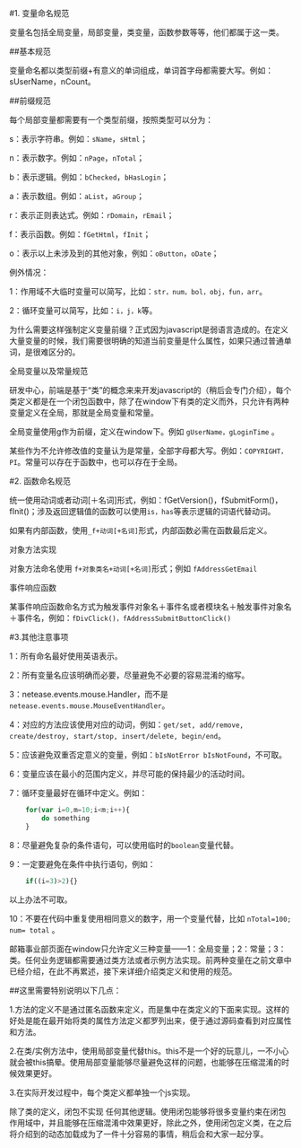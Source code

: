 #1. 变量命名规范

变量名包括全局变量，局部变量，类变量，函数参数等等，他们都属于这一类。

##基本规范

变量命名都以类型前缀+有意义的单词组成，单词首字母都需要大写。例如：sUserName，nCount。

##前缀规范

每个局部变量都需要有一个类型前缀，按照类型可以分为：

s：表示字符串。例如：```sName```，```sHtml```；

n：表示数字。例如：```nPage```，```nTotal```；

b：表示逻辑。例如：```bChecked```，```bHasLogin```；

a：表示数组。例如：```aList```，```aGroup```；

r：表示正则表达式。例如：```rDomain```，```rEmail```；

f：表示函数。例如：```fGetHtml```，```fInit```；

o：表示以上未涉及到的其他对象，例如：```oButton```，```oDate```；

例外情况：

1：作用域不大临时变量可以简写，比如：```str，num，bol，obj，fun，arr```。

2：循环变量可以简写，比如：```i，j，k```等。

为什么需要这样强制定义变量前缀？正式因为javascript是弱语言造成的。在定义大量变量的时候，我们需要很明确的知道当前变量是什么属性，如果只通过普通单词，是很难区分的。

全局变量以及常量规范

研发中心，前端是基于“类”的概念来来开发javascript的（稍后会专门介绍），每个类定义都是在一个闭包函数中，除了在window下有类的定义而外，只允许有两种变量定义在全局，那就是全局变量和常量。

全局变量使用g作为前缀，定义在window下。例如 ```gUserName，gLoginTime``` 。

某些作为不允许修改值的变量认为是常量，全部字母都大写。例如：```COPYRIGHT，PI```。常量可以存在于函数中，也可以存在于全局。

#2. 函数命名规范

统一使用动词或者动词[＋名词]形式，例如：fGetVersion()，fSubmitForm()，fInit()；涉及返回逻辑值的函数可以使用```is，has```等表示逻辑的词语代替动词。

如果有内部函数，使用```_f+动词[+名词]```形式，内部函数必需在函数最后定义。

对象方法实现

对象方法命名使用 ```f+对象类名+动词[+名词]```形式；例如 ```fAddressGetEmail```

事件响应函数

某事件响应函数命名方式为触发事件对象名＋事件名或者模块名＋触发事件对象名＋事件名，例如：```fDivClick()，fAddressSubmitButtonClick()```

#3.其他注意事项

1：所有命名最好使用英语表示。

2：所有变量名应该明确而必要，尽量避免不必要的容易混淆的缩写。

3：netease.events.mouse.Handler，而不是 ```netease.events.mouse.MouseEventHandler```。

4：对应的方法应该使用对应的动词，例如：```get/set, add/remove, create/destroy, start/stop, insert/delete, begin/end```。

5：应该避免双重否定意义的变量，例如：```bIsNotError bIsNotFound```，不可取。

6：变量应该在最小的范围内定义，并尽可能的保持最少的活动时间。

7：循环变量最好在循环中定义。例如：


```javascript
	for(var i=0,m=10;i<m;i++){
		do something
	} 
```

8：尽量避免复杂的条件语句，可以使用临时的```boolean```变量代替。

9：一定要避免在条件中执行语句，例如：
 
```javascript
	if((i=3)>2){} 
```
以上办法不可取。

10：不要在代码中重复使用相同意义的数字，用一个变量代替，比如 ```nTotal=100; num= total``` 。

邮箱事业部页面在window只允许定义三种变量——1：全局变量；2：常量；3：类。任何业务逻辑都需要通过类方法或者示例方法实现。前两种变量在之前文章中已经介绍，在此不再累述，接下来详细介绍类定义和使用的规范。

##这里需要特别说明以下几点：

1.方法的定义不是通过匿名函数来定义，而是集中在类定义的下面来实现。这样的好处是能在最开始将类的属性方法定义都罗列出来，便于通过源码查看到对应属性和方法。

2.在类/实例方法中，使用局部变量代替this。this不是一个好的玩意儿，一不小心就会被this搞晕。使用局部变量能够尽量避免这样的问题，也能够在压缩混淆的时候效果更好。

3.在实际开发过程中，每个类定义都单独一个js实现。

除了类的定义，闭包不实现 任何其他逻辑。使用闭包能够将很多变量约束在闭包作用域中，并且能够在压缩混淆中效果更好，除此之外，使用闭包定义类，在之后将介绍到的动态加载成为了一件十分容易的事情，稍后会和大家一起分享。
